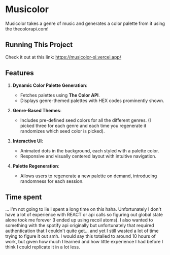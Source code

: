 # Musicolor

Musicolor takes a genre of music and generates a color palette from it using the thecolorapi.com!

## **Running This Project**
Check it out at this link: https://musicolor-xi.vercel.app/

## **Features**
1. **Dynamic Color Palette Generation**:
   - Fetches palettes using **The Color API**.
   - Displays genre-themed palettes with HEX codes prominently shown.

2. **Genre-Based Themes**:
   - Includes pre-defined seed colors for all the different genres. (I picked three for each genre and each time you regenerate it randomizes which seed color is picked).

3. **Interactive UI**:
   - Animated dots in the background, each styled with a palette color.
   - Responsive and visually centered layout with intuitive navigation.

4. **Palette Regeneration**:
   - Allows users to regenerate a new palette on demand, introducing randomness for each session.

## **Time spent**
... I'm not going to lie I spent a long time on this haha. Unfortunately I don't have a lot of experience with REACT or api calls so figuring out global state alone took me forever (I ended up using recoil atoms). I also wanted to something with the spotify api originally but unfortunately that required authentication that I couldn't quite get... and yet I still wasted a lot of time trying to figure it out smh. I would say this totalled to around 10 hours of work, but given how much I learned and how little experience I had before I think I could replicate it in a lot less. 